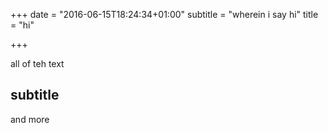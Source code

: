 +++
date = "2016-06-15T18:24:34+01:00"
subtitle = "wherein i say hi"
title = "hi"

+++

all of teh text

## subtitle

and more
